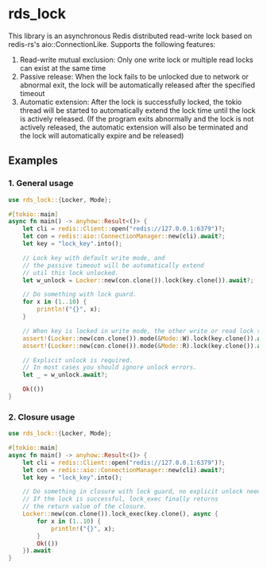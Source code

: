 # rds_lock

This library is an asynchronous Redis distributed read-write lock based on redis-rs's aio::ConnectionLike. Supports the following features:

1. Read-write mutual exclusion: Only one write lock or multiple read locks can exist at the same time
2. Passive release: When the lock fails to be unlocked due to network or abnormal exit, the lock will be automatically released after the specified timeout
3. Automatic extension: After the lock is successfully locked, the tokio thread will be started to automatically extend the lock time until the lock is actively released. (If the program exits abnormally and the lock is not actively released, the automatic extension will also be terminated and the lock will automatically expire and be released)

## Examples

### 1. General usage

```rust
use rds_lock::{Locker, Mode};

#[tokio::main]
async fn main() -> anyhow::Result<()> {
    let cli = redis::Client::open("redis://127.0.0.1:6379")?;
    let con = redis::aio::ConnectionManager::new(cli).await?;
    let key = "lock_key".into();

    // Lock key with default write mode, and 
    // the passive timeout will be automatically extend 
    // util this lock unlocked.
    let w_unlock = Locker::new(con.clone()).lock(key.clone()).await?;

    // Do something with lock guard.
    for x in (1..10) {
        println!("{}", x);
    }

    // When key is locked in write mode, the other write or read lock should fail.
    assert!(Locker::new(con.clone()).mode(&Mode::W).lock(key.clone()).await.is_err());
    assert!(Locker::new(con.clone()).mode(&Mode::R).lock(key.clone()).await.is_err());

    // Explicit unlock is required.
    // In most cases you should ignore unlock errors.
    let _ = w_unlock.await?;

    Ok(())
}
 ```

### 2. Closure usage

```rust
use rds_lock::{Locker, Mode};

#[tokio::main]
async fn main() -> anyhow::Result<()> {
    let cli = redis::Client::open("redis://127.0.0.1:6379")?;
    let con = redis::aio::ConnectionManager::new(cli).await?;
    let key = "lock_key".into();

    // Do something in closure with lock guard, no explicit unlock needed.
    // If the lock is successful, lock_exec finally returns 
    // the return value of the closure.
    Locker::new(con.clone()).lock_exec(key.clone(), async {
        for x in (1..10) {
            println!("{}", x);
        }
        Ok(())
    }).await
}

 ```

